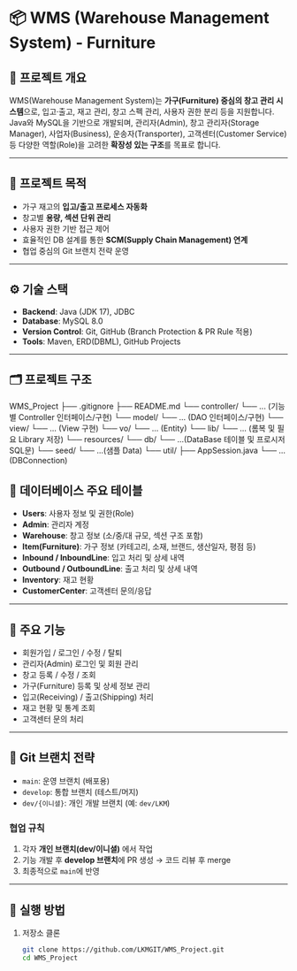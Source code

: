 # 📦 WMS (Warehouse Management System) - Furniture  

## 📖 프로젝트 개요  
WMS(Warehouse Management System)는 **가구(Furniture) 중심의 창고 관리 시스템**으로, 입고·출고, 재고 관리, 창고 스펙 관리, 사용자 권한 분리 등을 지원합니다.  
Java와 MySQL을 기반으로 개발되며, 관리자(Admin), 창고 관리자(Storage Manager), 사업자(Business), 운송자(Transporter), 고객센터(Customer Service) 등 다양한 역할(Role)을 고려한 **확장성 있는 구조**를 목표로 합니다.  

---

## 🎯 프로젝트 목적
- 가구 재고의 **입고/출고 프로세스 자동화**
- 창고별 **용량, 섹션 단위 관리**
- 사용자 권한 기반 접근 제어
- 효율적인 DB 설계를 통한 **SCM(Supply Chain Management) 연계**
- 협업 중심의 Git 브랜치 전략 운영  

---

## ⚙️ 기술 스택
- **Backend**: Java (JDK 17), JDBC  
- **Database**: MySQL 8.0  
- **Version Control**: Git, GitHub (Branch Protection & PR Rule 적용)  
- **Tools**: Maven, ERD(DBML), GitHub Projects  

---

## 🗂️ 프로젝트 구조
WMS_Project
  ├── .gitignore
  ├── README.md
  └── controller/
      └── ... (기능별 Controller 인터페이스/구현)
  └── model/
      └── ... (DAO 인터페이스/구현)
  └── view/
      └── ... (View 구현)
  └── vo/
      └── ... (Entity)
  └── lib/
      └── ... (롬복 및 필요 Library 저장)
  └── resources/
      └── db/
          └── ...(DataBase 테이블 및 프로시저 SQL문)
      └── seed/
          └── ...(샘플 Data)
  └── util/
      ├── AppSession.java
      └── ...(DBConnection)

## 💾 데이터베이스 주요 테이블
- **Users**: 사용자 정보 및 권한(Role)  
- **Admin**: 관리자 계정  
- **Warehouse**: 창고 정보 (소/중/대 규모, 섹션 구조 포함)  
- **Item(Furniture)**: 가구 정보 (카테고리, 소재, 브랜드, 생산일자, 평점 등)  
- **Inbound / InboundLine**: 입고 처리 및 상세 내역  
- **Outbound / OutboundLine**: 출고 처리 및 상세 내역  
- **Inventory**: 재고 현황  
- **CustomerCenter**: 고객센터 문의/응답  

---

## 📑 주요 기능
- 회원가입 / 로그인 / 수정 / 탈퇴  
- 관리자(Admin) 로그인 및 회원 관리  
- 창고 등록 / 수정 / 조회  
- 가구(Furniture) 등록 및 상세 정보 관리  
- 입고(Receiving) / 출고(Shipping) 처리  
- 재고 현황 및 통계 조회  
- 고객센터 문의 처리  

---

## 🔗 Git 브랜치 전략
- `main`: 운영 브랜치 (배포용)  
- `develop`: 통합 브랜치 (테스트/머지)   
- `dev/{이니셜}`: 개인 개발 브랜치 (예: `dev/LKM`)  

### 협업 규칙
1. 각자 **개인 브랜치(dev/이니셜)** 에서 작업  
2. 기능 개발 후 **develop 브랜치**에 PR 생성 → 코드 리뷰 후 merge  
4. 최종적으로 `main`에 반영  

---

## 📌 실행 방법
1. 저장소 클론  
   ```bash
   git clone https://github.com/LKMGIT/WMS_Project.git
   cd WMS_Project
